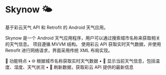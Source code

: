 # Skynow 🌤️

基于彩云天气 API 和 Retrofit 的 Android 天气应用。

Skynow 是一个 Android 天气应用程序，用户可以通过搜索城市名称来获取相关的天气信息。
项目遵循 MVVM 结构。
使用彩云 API 获取实时天气数据，并使用 Retrofit 进行网络请求，界面采用传统 XML 布局实现。

🚀 功能特点
•	🌐 根据城市名称获取实时天气数据
•	📍 显示当前天气信息，包括温度、湿度、天气状况
•	🔄 刷新数据，获取彩云 API 提供的最新信息
